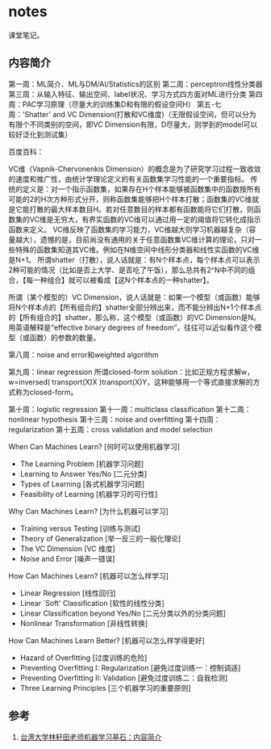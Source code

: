 # notes

课堂笔记。

## 内容简介

第一周：ML简介、ML与DM/AI/Statistics的区别
第二周：perceptron线性分类器
第三周：从输入特征、输出空间、label状况、学习方式四方面对ML进行分类
第四周：PAC学习原理（尽量大的训练集D和有限的假设空间H）
第五-七周：'Shatter' and VC Dimension(打散和VC维度)（无限假设空间，但可以分为有限个不同类别的空间，即VC Dimension有限，D尽量大，则学到的model可以较好泛化到测试集）

百度百科：

VC维（Vapnik-Chervonenkis Dimension）的概念是为了研究学习过程一致收敛的速度和推广性，由统计学理论定义的有关函数集学习性能的一个重要指标。
传统的定义是：对一个指示函数集，如果存在H个样本能够被函数集中的函数按所有可能的2的H次方种形式分开，则称函数集能够把H个样本打散；函数集的VC维就是它能打散的最大样本数目H。若对任意数目的样本都有函数能将它们打散，则函数集的VC维是无穷大，有界实函数的VC维可以通过用一定的阈值将它转化成指示函数来定义。
VC维反映了函数集的学习能力，VC维越大则学习机器越复杂（容量越大），遗憾的是，目前尚没有通用的关于任意函数集VC维计算的理论，只对一些特殊的函数集知道其VC维。例如在N维空间中线形分类器和线性实函数的VC维是N+1。
所谓shatter（打散），说人话就是：有N个样本点，每个样本点可以表示2种可能的情况（比如是否上大学、是否吃了午饭），那么总共有2^N中不同的组合，【每一种组合】就可以被看成【这N个样本点的一种shatter】。

所谓（某个模型的）VC Dimension，说人话就是：如果一个模型（或函数）能够将N个样本点的【所有组合的】shatter全部分辨出来，而不能分辨出N+1个样本点的【所有组合的】shatter，那么称，这个模型（或函数）的VC Dimension是N。用英语解释是“effective binary degrees of freedom”，往往可以近似看作这个模型（或函数）的参数的数量。


第八周：noise and error和weighted algorithm

第九周：linear regression
所谓closed-form solution：比如正规方程求解w，w=inversed( transport(X)X )transport(X)Y，这种能够用一个等式直接求解的方式称为closed-form。

第十周：logistic regression
第十一周：multiclass classification
第十二周：nonlinear hypothesis
第十三周：noise and overfitting
第十四周：regularization
第十五周：cross validation and model selection

When Can Machines Learn? [何时可以使用机器学习]

- The Learning Problem [机器学习问题]
- Learning to Answer Yes/No [二元分类]
- Types of Learning [各式机器学习问题]
- Feasibility of Learning [机器学习的可行性]

Why Can Machines Learn? [为什么机器可以学习]

- Training versus Testing [训练与测试]
- Theory of Generalization [举一反三的一般化理论]
- The VC Dimension [VC 维度]
- Noise and Error [噪声一错误]

How Can Machines Learn? [机器可以怎么样学习]

- Linear Regression [线性回归]
- Linear `Soft' Classification [软性的线性分类]
- Linear Classification beyond Yes/No [二元分类以外的分类问题]
- Nonlinear Transformation [非线性转换]

How Can Machines Learn Better? [机器可以怎么样学得更好]

- Hazard of Overfitting [过度训练的危险]
- Preventing Overfitting I: Regularization [避免过度训练一：控制调适]
- Preventing Overfitting II: Validation [避免过度训练二：自我检测]
- Three Learning Principles [三个机器学习的重要原则]

## 参考

1. [台湾大学林轩田老师机器学习基石：内容简介](http://blog.csdn.net/mmc2015/article/details/50689626)